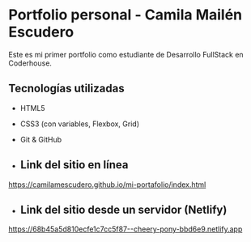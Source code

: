 # Portfolio personal - Camila Mailén Escudero

Este es mi primer portfolio como estudiante de Desarrollo FullStack en Coderhouse.

## Tecnologías utilizadas
- HTML5
- CSS3 (con variables, Flexbox, Grid)
- Git & GitHub

- ## Link del sitio en línea
https://camilamescudero.github.io/mi-portafolio/index.html

- ## Link del sitio desde un servidor (Netlify)
https://68b45a5d810ecfe1c7cc5f87--cheery-pony-bbd6e9.netlify.app